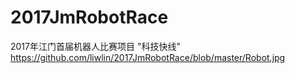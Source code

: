 # 2017JmRobotRace
2017年江门首届机器人比赛项目 "科技快线"
https://github.com/liwlin/2017JmRobotRace/blob/master/Robot.jpg
